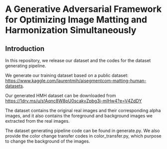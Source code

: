# A Generative Adversarial Framework for Optimizing Image Matting and Harmonization Simultaneously

## Introduction

In this repository, we release our dataset and the codes for the dataset generating pipeline.

We generate our training dataset based on a public dataset: https://www.kaggle.com/laurentmih/aisegmentcom-matting-human-datasets. 

Our generated HMH dataset can be downloaded from https://1drv.ms/u/s!Aqnc8W8pU0scakyZpbg3j-mIHw4?e=V4ZdDY

The dataset contains the original real images and their corresponding alpha images, and it also contains the foreground and background images we extracted from the real images.

The dataset generating pipeline code can be found in generate.py. We also provide the color change transfer codes in color_transfer.py,  which purpose to change the background of the images.